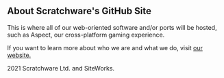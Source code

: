 ## About Scratchware's GitHub Site

This is where all of our web-oriented software and/or ports will be hosted, such as Aspect, our cross-platform gaming experience.

If you want to learn more about who we are and what we do, visit <a href="https://sites.google.com/view/scratchware" target="_blank">our website.</a>

<footer>
  <p>2021 Scratchware Ltd. and SiteWorks.<p>
</footer>
